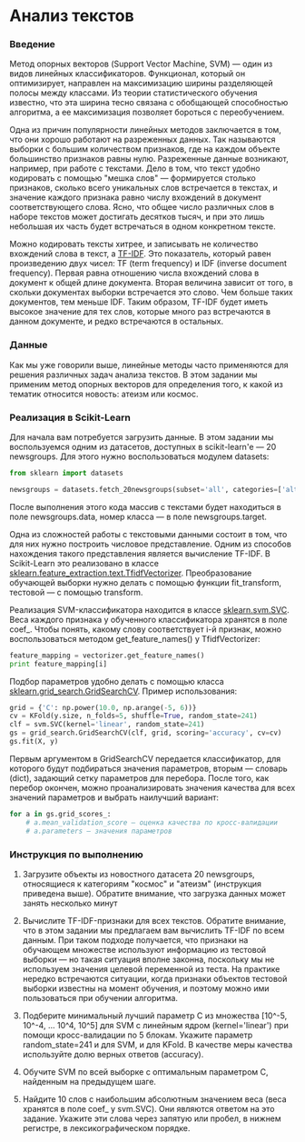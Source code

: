 # Анализ текстов

### Введение

Метод опорных векторов (Support Vector Machine, SVM) — один из видов линейных классификаторов. Функционал, который он оптимизирует, направлен на максимизацию ширины разделяющей полосы между классами. Из теории статистического обучения известно, что эта ширина тесно связана с обобщающей способностью алгоритма, а ее максимизация позволяет бороться с переобучением.

Одна из причин популярности линейных методов заключается в том, что они хорошо работают на разреженных данных. Так называются выборки с большим количеством признаков, где на каждом объекте большинство признаков равны нулю. Разреженные данные возникают, например, при работе с текстами. Дело в том, что текст удобно кодировать с помощью "мешка слов" — формируется столько признаков, сколько всего уникальных слов встречается в текстах, и значение каждого признака равно числу вхождений в документ соответствующего слова. Ясно, что общее число различных слов в наборе текстов может достигать десятков тысяч, и при это лишь небольшая их часть будет встречаться в одном конкретном тексте.

Можно кодировать тексты хитрее, и записывать не количество вхождений слова в текст, а [TF-IDF](https://ru.wikipedia.org/wiki/TF-IDF). Это показатель, который равен произведению двух чисел: TF (term frequency) и IDF (inverse document frequency). Первая равна отношению числа вхождений слова в документ к общей длине документа. Вторая величина зависит от того, в скольки документах выборки встречается это слово. Чем больше таких документов, тем меньше IDF. Таким образом, TF-IDF будет иметь высокое значение для тех слов, которые много раз встречаются в данном документе, и редко встречаются в остальных.

### Данные

Как мы уже говорили выше, линейные методы часто применяются для решения различных задач анализа текстов. В этом задании мы применим метод опорных векторов для определения того, к какой из тематик относится новость: атеизм или космос.

### Реализация в Scikit-Learn

Для начала вам потребуется загрузить данные. В этом задании мы воспользуемся одним из датасетов, доступных в scikit-learn'е — 20 newsgroups. Для этого нужно воспользоваться модулем datasets:

```python
from sklearn import datasets

newsgroups = datasets.fetch_20newsgroups(subset='all', categories=['alt.atheism', 'sci.space'])
```

После выполнения этого кода массив с текстами будет находиться в поле newsgroups.data, номер класса — в поле newsgroups.target.

Одна из сложностей работы с текстовыми данными состоит в том, что для них нужно построить числовое представление. Одним из способов нахождения такого представления является вычисление TF-IDF. В Scikit-Learn это реализовано в классе [sklearn.feature_extraction.text.TfidfVectorizer](http://scikit-learn.org/stable/modules/generated/sklearn.feature_extraction.text.TfidfVectorizer.html). Преобразование обучающей выборки нужно делать с помощью функции fit_transform, тестовой — с помощью transform.

Реализация SVM-классификатора находится в классе [sklearn.svm.SVC](http://scikit-learn.org/stable/modules/generated/sklearn.svm.SVC.html). Веса каждого признака у обученного классификатора хранятся в поле coef_. Чтобы понять, какому слову соответствует i-й признак, можно воспользоваться методом get_feature_names() у TfidfVectorizer:

```python
feature_mapping = vectorizer.get_feature_names()
print feature_mapping[i]
```

Подбор параметров удобно делать с помощью класса [sklearn.grid_search.GridSearchCV](http://scikit-learn.org/stable/modules/generated/sklearn.grid_search.GridSearchCV.html). Пример использования:

```python
grid = {'C': np.power(10.0, np.arange(-5, 6))}
cv = KFold(y.size, n_folds=5, shuffle=True, random_state=241)
clf = svm.SVC(kernel='linear', random_state=241)
gs = grid_search.GridSearchCV(clf, grid, scoring='accuracy', cv=cv)
gs.fit(X, y)
```

Первым аргументом в GridSearchCV передается классификатор, для которого будут подбираться значения параметров, вторым — словарь (dict), задающий сетку параметров для перебора. После того, как перебор окончен, можно проанализировать значения качества для всех значений параметров и выбрать наилучший вариант:

```python
for a in gs.grid_scores_:
    # a.mean_validation_score — оценка качества по кросс-валидации
    # a.parameters — значения параметров
```

### Инструкция по выполнению

1. Загрузите объекты из новостного датасета 20 newsgroups, относящиеся к категориям "космос" и "атеизм" (инструкция приведена выше). Обратите внимание, что загрузка данных может занять несколько минут

2. Вычислите TF-IDF-признаки для всех текстов. Обратите внимание, что в этом задании мы предлагаем вам вычислить TF-IDF по всем данным. При таком подходе получается, что признаки на обучающем множестве используют информацию из тестовой выборки — но такая ситуация вполне законна, поскольку мы не используем значения целевой переменной из теста. На практике нередко встречаются ситуации, когда признаки объектов тестовой выборки известны на момент обучения, и поэтому можно ими пользоваться при обучении алгоритма.

3. Подберите минимальный лучший параметр C из множества [10^-5, 10^-4, ... 10^4, 10^5] для SVM с линейным ядром (kernel='linear') при помощи кросс-валидации по 5 блокам. Укажите параметр random_state=241 и для SVM, и для KFold. В качестве меры качества используйте долю верных ответов (accuracy).

4. Обучите SVM по всей выборке с оптимальным параметром C, найденным на предыдущем шаге.

5. Найдите 10 слов с наибольшим абсолютным значением веса (веса хранятся в поле coef_ у svm.SVC). Они являются ответом на это задание. Укажите эти слова через запятую или пробел, в нижнем регистре, в лексикографическом порядке.
